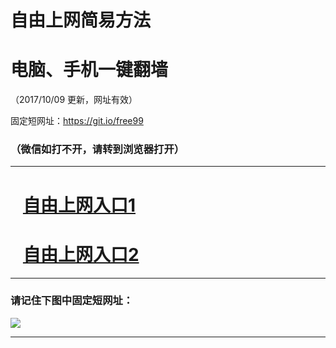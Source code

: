 ﻿# 自由上网简易方法

# 电脑、手机一键翻墙

（2017/10/09 更新，网址有效）

固定短网址：https://git.io/free99

### （微信如打不开，请转到浏览器打开）


***





# &nbsp;&nbsp; <a href="http://ft984815512.fwq-tz-1001.info/fwqtz01.html?t=100900122318 " target="_blank">自由上网入口1</a>
# &nbsp;&nbsp; <a href="http://ft1331210364.fwq-tz-1002.info/fwqtz02.html?t=100900126762 " target="_blank">自由上网入口2</a>
***

### 请记住下图中固定短网址：

<img src="https://s3-us-west-2.amazonaws.com/fwq-1001/yjfq-20170905okok.png" /> 


***

